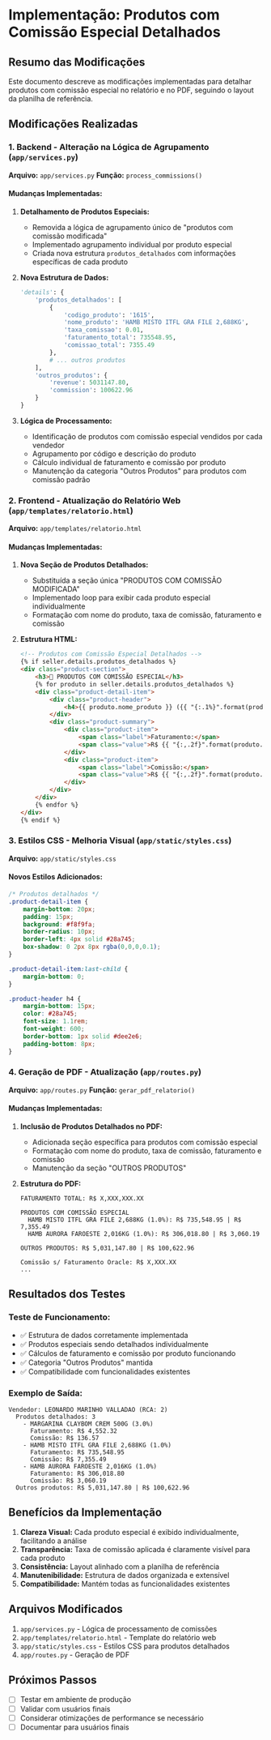 # Implementação: Produtos com Comissão Especial Detalhados

## Resumo das Modificações

Este documento descreve as modificações implementadas para detalhar produtos com comissão especial no relatório e no PDF, seguindo o layout da planilha de referência.

## Modificações Realizadas

### 1. Backend - Alteração na Lógica de Agrupamento (`app/services.py`)

**Arquivo:** `app/services.py`
**Função:** `process_commissions()`

#### Mudanças Implementadas:

1. **Detalhamento de Produtos Especiais:**
   - Removida a lógica de agrupamento único de "produtos com comissão modificada"
   - Implementado agrupamento individual por produto especial
   - Criada nova estrutura `produtos_detalhados` com informações específicas de cada produto

2. **Nova Estrutura de Dados:**
   ```python
   'details': {
       'produtos_detalhados': [
           {
               'codigo_produto': '1615',
               'nome_produto': 'HAMB MISTO ITFL GRA FILE 2,688KG',
               'taxa_comissao': 0.01,
               'faturamento_total': 735548.95,
               'comissao_total': 7355.49
           },
           # ... outros produtos
       ],
       'outros_produtos': {
           'revenue': 5031147.80,
           'commission': 100622.96
       }
   }
   ```

3. **Lógica de Processamento:**
   - Identificação de produtos com comissão especial vendidos por cada vendedor
   - Agrupamento por código e descrição do produto
   - Cálculo individual de faturamento e comissão por produto
   - Manutenção da categoria "Outros Produtos" para produtos com comissão padrão

### 2. Frontend - Atualização do Relatório Web (`app/templates/relatorio.html`)

**Arquivo:** `app/templates/relatorio.html`

#### Mudanças Implementadas:

1. **Nova Seção de Produtos Detalhados:**
   - Substituída a seção única "PRODUTOS COM COMISSÃO MODIFICADA"
   - Implementado loop para exibir cada produto especial individualmente
   - Formatação com nome do produto, taxa de comissão, faturamento e comissão

2. **Estrutura HTML:**
   ```html
   <!-- Produtos com Comissão Especial Detalhados -->
   {% if seller.details.produtos_detalhados %}
   <div class="product-section">
       <h3>🎯 PRODUTOS COM COMISSÃO ESPECIAL</h3>
       {% for produto in seller.details.produtos_detalhados %}
       <div class="product-detail-item">
           <div class="product-header">
               <h4>{{ produto.nome_produto }} ({{ "{:.1%}".format(produto.taxa_comissao) }})</h4>
           </div>
           <div class="product-summary">
               <div class="product-item">
                   <span class="label">Faturamento:</span>
                   <span class="value">R$ {{ "{:,.2f}".format(produto.faturamento_total) }}</span>
               </div>
               <div class="product-item">
                   <span class="label">Comissão:</span>
                   <span class="value">R$ {{ "{:,.2f}".format(produto.comissao_total) }}</span>
               </div>
           </div>
       </div>
       {% endfor %}
   </div>
   {% endif %}
   ```

### 3. Estilos CSS - Melhoria Visual (`app/static/styles.css`)

**Arquivo:** `app/static/styles.css`

#### Novos Estilos Adicionados:

```css
/* Produtos detalhados */
.product-detail-item {
    margin-bottom: 20px;
    padding: 15px;
    background: #f8f9fa;
    border-radius: 10px;
    border-left: 4px solid #28a745;
    box-shadow: 0 2px 8px rgba(0,0,0,0.1);
}

.product-detail-item:last-child {
    margin-bottom: 0;
}

.product-header h4 {
    margin-bottom: 15px;
    color: #28a745;
    font-size: 1.1rem;
    font-weight: 600;
    border-bottom: 1px solid #dee2e6;
    padding-bottom: 8px;
}
```

### 4. Geração de PDF - Atualização (`app/routes.py`)

**Arquivo:** `app/routes.py`
**Função:** `gerar_pdf_relatorio()`

#### Mudanças Implementadas:

1. **Inclusão de Produtos Detalhados no PDF:**
   - Adicionada seção específica para produtos com comissão especial
   - Formatação com nome do produto, taxa de comissão, faturamento e comissão
   - Manutenção da seção "OUTROS PRODUTOS"

2. **Estrutura do PDF:**
   ```
   FATURAMENTO TOTAL: R$ X,XXX,XXX.XX
   
   PRODUTOS COM COMISSÃO ESPECIAL
     HAMB MISTO ITFL GRA FILE 2,688KG (1.0%): R$ 735,548.95 | R$ 7,355.49
     HAMB AURORA FAROESTE 2,016KG (1.0%): R$ 306,018.80 | R$ 3,060.19
   
   OUTROS PRODUTOS: R$ 5,031,147.80 | R$ 100,622.96
   
   Comissão s/ Faturamento Oracle: R$ X,XXX.XX
   ...
   ```

## Resultados dos Testes

### Teste de Funcionamento:
- ✅ Estrutura de dados corretamente implementada
- ✅ Produtos especiais sendo detalhados individualmente
- ✅ Cálculos de faturamento e comissão por produto funcionando
- ✅ Categoria "Outros Produtos" mantida
- ✅ Compatibilidade com funcionalidades existentes

### Exemplo de Saída:
```
Vendedor: LEONARDO MARINHO VALLADAO (RCA: 2)
  Produtos detalhados: 3
    - MARGARINA CLAYBOM CREM 500G (3.0%)
      Faturamento: R$ 4,552.32
      Comissão: R$ 136.57
    - HAMB MISTO ITFL GRA FILE 2,688KG (1.0%)
      Faturamento: R$ 735,548.95
      Comissão: R$ 7,355.49
    - HAMB AURORA FAROESTE 2,016KG (1.0%)
      Faturamento: R$ 306,018.80
      Comissão: R$ 3,060.19
  Outros produtos: R$ 5,031,147.80 | R$ 100,622.96
```

## Benefícios da Implementação

1. **Clareza Visual:** Cada produto especial é exibido individualmente, facilitando a análise
2. **Transparência:** Taxa de comissão aplicada é claramente visível para cada produto
3. **Consistência:** Layout alinhado com a planilha de referência
4. **Manutenibilidade:** Estrutura de dados organizada e extensível
5. **Compatibilidade:** Mantém todas as funcionalidades existentes

## Arquivos Modificados

1. `app/services.py` - Lógica de processamento de comissões
2. `app/templates/relatorio.html` - Template do relatório web
3. `app/static/styles.css` - Estilos CSS para produtos detalhados
4. `app/routes.py` - Geração de PDF

## Próximos Passos

- [ ] Testar em ambiente de produção
- [ ] Validar com usuários finais
- [ ] Considerar otimizações de performance se necessário
- [ ] Documentar para usuários finais
